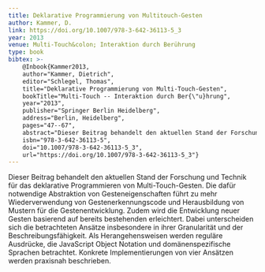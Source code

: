```yaml
---
title: Deklarative Programmierung von Multitouch-Gesten
author: Kammer, D.
link: https://doi.org/10.1007/978-3-642-36113-5_3
year: 2013
venue: Multi-Touch&colon; Interaktion durch Berührung
type: book
bibtex: >-
    @Inbook{Kammer2013,
    author="Kammer, Dietrich",
    editor="Schlegel, Thomas",
    title="Deklarative Programmierung von Multi-Touch-Gesten",
    bookTitle="Multi-Touch -- Interaktion durch Ber{\"u}hrung",
    year="2013",
    publisher="Springer Berlin Heidelberg",
    address="Berlin, Heidelberg",
    pages="47--67",
    abstract="Dieser Beitrag behandelt den aktuellen Stand der Forschung und Technik f{\"u}r das deklarative Programmieren von Multi-Touch-Gesten. Die daf{\"u}r notwendige Abstraktion von Gesteneigenschaften f{\"u}hrt zu mehr Wiederverwendung von Gestenerkennungscode und Herausbildung von Mustern f{\"u}r die Gestenentwicklung. Zudem wird die Entwicklung neuer Gesten basierend auf bereits bestehenden erleichtert. Dabei unterscheiden sich die betrachteten Ans{\"a}tze insbesondere in ihrer Granularit{\"a}t und der Beschreibungsf{\"a}higkeit. Als Herangehensweisen werden regul{\"a}re Ausdr{\"u}cke, die JavaScript Object Notation und dom{\"a}nenspezifische Sprachen betrachtet. Konkrete Implementierungen von vier Ans{\"a}tzen werden praxisnah beschrieben.",
    isbn="978-3-642-36113-5",
    doi="10.1007/978-3-642-36113-5_3",
    url="https://doi.org/10.1007/978-3-642-36113-5_3"}
---
```

Dieser Beitrag behandelt den aktuellen Stand der Forschung und Technik für das deklarative Programmieren von Multi-Touch-Gesten. Die dafür notwendige Abstraktion von Gesteneigenschaften führt zu mehr Wiederverwendung von Gestenerkennungscode und Herausbildung von Mustern für die Gestenentwicklung. Zudem wird die Entwicklung neuer Gesten basierend auf bereits bestehenden erleichtert. Dabei unterscheiden sich die betrachteten Ansätze insbesondere in ihrer Granularität und der Beschreibungsfähigkeit. Als Herangehensweisen werden reguläre Ausdrücke, die JavaScript Object Notation und domänenspezifische Sprachen betrachtet. Konkrete Implementierungen von vier Ansätzen werden praxisnah beschrieben.